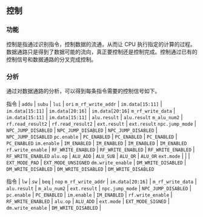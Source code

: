 ## 控制

### 功能

控制是指通过识别指令，控制数据的流通，从而让 CPU 执行指定的计算的过程。数据通路只是得到了数据可能的流向，真正要控制还是控制完成。控制通过已有的控制信号和数据通路的分叉完成控制。

### 分析

通过对数据通路的分析，可以得到每条指令需要的控制信号如下。

指令 | `addu` | `subu` | `lui` | `ori` 
`m_rf_write_addr` | `im.data[15:11]` | `im.data[15:11]` | `im.data[20:16]` | `im.data[20:16]` 
`m_rf_write_data` | `im.data[15:11]` | `im.data[15:11]` | `alu.result` | `alu.result` 
`m_alu_num2` | `rf.read_result2` | `rf.read_result2` | `ext.result` | `ext.result` 
`npc.jump_mode` | `NPC_JUMP_DISABLED` | `NPC_JUMP_DISABLED` | `NPC_JUMP_DISABLED` | `NPC_JUMP_DISABLED` 
`pc.enable` | `PC_ENABLED` | `PC_ENABLED` | `PC_ENABLED` | `PC_ENABLED` 
`im.enable` | `IM_ENABLED` | `IM_ENABLED` | `IM_ENABLED` | `IM_ENABLED` 
`rf.write_enable` | `RF_WRITE_ENABLED` | `RF_WRITE_ENABLED` | `RF_WRITE_ENABLED` | `RF_WRITE_ENABLED` 
`alu.op` | `ALU_ADD` | `ALU_SUB` | `ALU_OR` | `ALU_OR` 
`ext.mode` | | | `EXT_MODE_PAD` | `EXT_MODE_UNSIGNED` 
`dm.write_enable` | `DM_WRITE_DISABLED` | `DM_WRITE_DISABLED` | `DM_WRITE_DISABLED` | `DM_WRITE_DISABLED` 

指令 | `lw` | `sw` | `beq` | `nop` 
`m_rf_write_addr` | `im.data[20:16]` | 
`m_rf_write_data` | `alu.result` | 
`m_alu_num2` | `ext.result` | 
`npc.jump_mode` | `NPC_JUMP_DISABLED` | 
`pc.enable` | `PC_ENABLED` | 
`im.enable` | `IM_ENABLED` | 
`rf.write_enable` | `RF_WRITE_ENABLED` | 
`alu.op` | `ALU_ADD` | 
`ext.mode` | `EXT_MODE_SIGNED` | 
`dm.write_enable` | `DM_WRITE_DISABLED` | 

